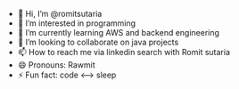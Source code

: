 - 👋 Hi, I’m @romitsutaria
- 👀 I’m interested in programming
- 🌱 I’m currently learning AWS and backend engineering
- 💞️ I’m looking to collaborate on java projects
- 📫 How to reach me via linkedin search with Romit sutaria
- 😄 Pronouns: Rawmit
- ⚡ Fun fact:  code <--> sleep 

<!---
romitsutaria/romitsutaria is a ✨ special ✨ repository because its `README.md` (this file) appears on your GitHub profile.
You can click the Preview link to take a look at your changes.
--->

